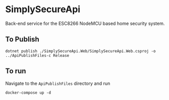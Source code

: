 # SimplySecureApi

Back-end service for the ESC8266 NodeMCU based home security system.

## To Publish

`dotnet publish ./SimplySecureApi.Web/SimplySecureApi.Web.csproj -o ../ApiPublishFiles-c Release`

## To run

Navigate to the `ApiPublishFiles` directory and run

`docker-compose up -d`
